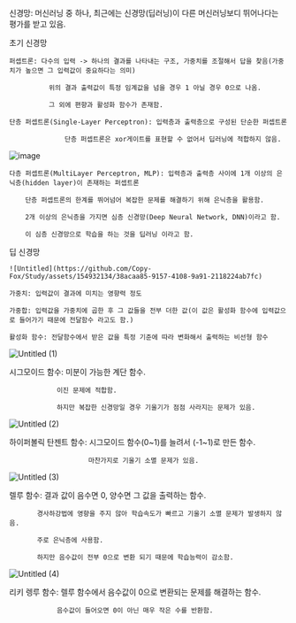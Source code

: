 신경망: 머신러닝 중 하나, 최근에는 신경망(딥러닝)이 다른 머신러닝보디 뛰어나다는 평가를 받고 있음.

초기 신경망

    퍼셉트론: 다수의 입력 -> 하나의 결과를 나타내는 구조, 가중치를 조절해서 답을 찾음(가중치가 높으면 그 입력값이 중요하다는 의미)
              
              위의 결과 출력값이 특정 임계값을 넘을 경우 1 아닐 경우 0으로 나옴.
              
              그 외에 편향과 활성화 함수가 존재함.

    단층 퍼셉트론(Single-Layer Perceptron): 입력층과 출력층으로 구성된 단순한 퍼셉트론

                  단층 퍼셉트론은 xor게이트를 표현할 수 없어서 딥러닝에 적합하지 않음.

![image](https://github.com/Copy-Fox/Study/assets/154932134/f205ba18-619b-4023-b95e-105b5b478add)

    다층 퍼셉트론(MultiLayer Perceptron, MLP): 입력층과 출력층 사이에 1개 이상의 은닉층(hidden layer)이 존재하는 퍼셉트론

        단층 퍼셉트론의 한계를 뛰어넘어 복잡한 문제를 해결하기 위해 은닉층을 활용함.

        2개 이상의 은닉층을 가지면 심층 신경망(Deep Neural Network, DNN)이라고 함.

        이 심층 신경망으로 학습을 하는 것을 딥러닝 이라고 함.

딥 신경망

    ![Untitled](https://github.com/Copy-Fox/Study/assets/154932134/38acaa85-9157-4108-9a91-2118224ab7fc)

    가중치: 입력값이 결과에 미치는 영향력 정도

    가중합: 입력값을 가중치에 곱한 후 그 값들을 전부 더한 값(이 값은 활성화 함수에 입력값으로 들어가기 때문에 전달함수 라고도 함.)
    
    활성화 함수: 전달함수에서 받은 값을 특정 기준에 따라 변화해서 출력하는 비선형 함수
    
![Untitled (1)](https://github.com/Copy-Fox/Study/assets/154932134/303d0e60-d063-4fb6-a652-74c94f09199a)

시그모이드 함수: 미분이 가능한 계단 함수. 

                이진 문제에 적합함. 
                
                하지만 복잡한 신경망일 경우 기울기가 점점 사라지는 문제가 있음.
                
![Untitled (2)](https://github.com/Copy-Fox/Study/assets/154932134/12f4330f-abf0-49f4-995a-7ea188a2e6de)

하이퍼볼릭 탄젠트 함수: 시그모이드 함수(0~1)를 늘려서 (-1~1)로 만든 함수. 

                        마찬가지로 기울기 소멸 문제가 있음.
                        
![Untitled (3)](https://github.com/Copy-Fox/Study/assets/154932134/6012b648-de9d-4f8f-8502-f2c6041cb23f)

렐루 함수: 결과 값이 음수면 0, 양수면 그 값을 출력하는 함수.

           경사하강법에 영향을 주지 않아 학습속도가 빠르고 기울기 소멸 문제가 발생하지 않음.

           주로 은닉층에 사용함.

           하지만 음수값이 전부 0으로 변환 되기 때문에 학습능력이 감소함.

![Untitled (4)](https://github.com/Copy-Fox/Study/assets/154932134/30343b42-e881-4e68-94fc-b4408231c8ae)           

리키 렝루 함수: 렐루 함수에서 음수값이 0으로 변환되는 문제를 해결하는 함수.

                음수값이 들어오면 0이 아닌 매우 작은 수를 반환함.

               

